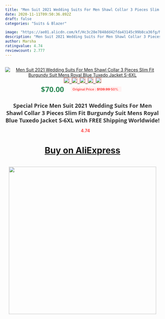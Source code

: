 ```yaml
---
title: "Men Suit 2021 Wedding Suits For Men Shawl Collar 3 Pieces Slim Fit Burgundy Suit Mens Royal Blue Tuxedo Jacket S-6XL"
date: 2020-11-11T09:50:36.892Z
draft: false
categories: "Suits & Blazer"

image: "https://ae01.alicdn.com/kf/Hc3c28e7848dd42fda43145c99b8ca36fg/Men-Suit-2021-Wedding-Suits-For-Men-Shawl-Collar-3-Pieces-Slim-Fit-Burgundy-Suit-Mens.jpg"
description: "Men Suit 2021 Wedding Suits For Men Shawl Collar 3 Pieces Slim Fit Burgundy Suit Mens Royal Blue Tuxedo Jacket S-6XL"
author: Marsha
ratingvalue: 4.74
reviewcount: 2.777
---
```

<br>
<div style="text-align: center;">
<a href="https://s.click.aliexpress.com/e/_Ag8vXP" target="_blank" rel="nofollow noopener noreferrer"><img alt="Men Suit 2021 Wedding Suits For Men Shawl Collar 3 Pieces Slim Fit Burgundy Suit Mens Royal Blue Tuxedo Jacket S-6XL" class="magnifier-image" src="https://ae01.alicdn.com/kf/Hc3c28e7848dd42fda43145c99b8ca36fg/Men-Suit-2021-Wedding-Suits-For-Men-Shawl-Collar-3-Pieces-Slim-Fit-Burgundy-Suit-Mens.jpg_640x640.jpg">
<br>
<img style="border:1px solid salmon" src="https://ae01.alicdn.com/kf/Hc3c28e7848dd42fda43145c99b8ca36fg/Men-Suit-2021-Wedding-Suits-For-Men-Shawl-Collar-3-Pieces-Slim-Fit-Burgundy-Suit-Mens.jpg_120x120.jpg">&nbsp;&nbsp;<img style="border:1px solid salmon" src="https://ae01.alicdn.com/kf/Hfcdd824d0c2b410b9b79df9ca4ae0ff4S/Men-Suit-2021-Wedding-Suits-For-Men-Shawl-Collar-3-Pieces-Slim-Fit-Burgundy-Suit-Mens.jpg_120x120.jpg">&nbsp;&nbsp;<img style="border:1px solid salmon" src="https://ae01.alicdn.com/kf/Hfc8766256eb646789aba1a7913de11f8V/Men-Suit-2021-Wedding-Suits-For-Men-Shawl-Collar-3-Pieces-Slim-Fit-Burgundy-Suit-Mens.jpg_120x120.jpg">&nbsp;&nbsp;<img style="border:1px solid salmon" src="https://ae01.alicdn.com/kf/Ha3ad5879beb8426eac99198ff8e5c36cg/Men-Suit-2021-Wedding-Suits-For-Men-Shawl-Collar-3-Pieces-Slim-Fit-Burgundy-Suit-Mens.jpg_120x120.jpg">&nbsp;&nbsp;<img style="border:1px solid salmon" src="https://ae01.alicdn.com/kf/Ha046eb7fd74d4e7d830310f471a29907B/Men-Suit-2021-Wedding-Suits-For-Men-Shawl-Collar-3-Pieces-Slim-Fit-Burgundy-Suit-Mens.jpg_120x120.jpg"></a></div><br0>
<div style="text-align: center;"><span style="background-color: white; border: 0px; box-sizing: border-box; color: seagreen; display: inline-block; font-family: &quot;open sans&quot; , &quot;arial&quot; , &quot;helvetica&quot; , sans-serif , &quot;heiti&quot;; font-size: 24px; font-stretch: inherit; font-weight: 700; line-height: inherit; margin: 0px 10px 0px 0px; padding: 0px; vertical-align: middle;">$70.00 </span>
<span style="background: rgb(255 , 241 , 241); border-radius: 3px; border: 0px; box-sizing: border-box; color: #ff4747; display: inline-block; font-family: inherit; font-size: 12px; font-stretch: inherit; font-style: inherit; font-variant: inherit; font-weight: 600; line-height: inherit; margin: 0px; padding: 2px 5px; transform: scale(0.9); vertical-align: middle;">Original Price : <b style="text-decoration: line-through;">$139.99 </b> 50%&nbsp;&nbsp;</span></div>
<h1 style="color: #333333; display: inline-block; font-family: &quot;open sans&quot; , &quot;arial&quot; , &quot;helvetica&quot; , sans-serif , &quot;heiti&quot;; font-size: 18px; font-stretch: inherit; font-weight: 700; text-align: center;">Special Price Men Suit 2021 Wedding Suits For Men Shawl Collar 3 Pieces Slim Fit Burgundy Suit Mens Royal Blue Tuxedo Jacket S-6XL with FREE Shipping Worldwide!</h1>
<div style="color: #ff4747; text-align: center;">
<img src="https://4.bp.blogspot.com/-M0ZcTcb-5uY/XleCXlxnR4I/AAAAAAAAAEc/OrjgMkXV1oMQFaCRZj5HQwOCBcu3w1FegCPcBGAYYCw/s1600/star.png" style="height: 15px;">&nbsp;<b>4.74</b></div>
<div class="button_cont" align="center"><a class="buynow_a" href="https://s.click.aliexpress.com/e/_Ag8vXP" target="_blank" rel="nofollow noopener noreferrer"><H1>Buy on AliExpress</H1></a></div><br>
<div class="separator" style="clear: both; text-align: center;">
<img src="https://lh3.googleusercontent.com/-pTy5HemUv9M/XlePHvY0dAI/AAAAAAAAAE4/0nX5iRUoIWY8eMW9Dpxeirr157OZliDIgCLcBGAsYHQ/s1600/badge.gif" width="480">
</div>
